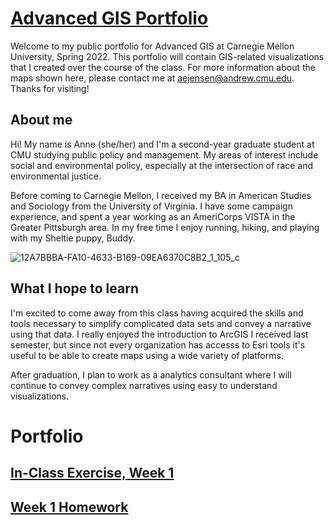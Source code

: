 # [Advanced GIS Portfolio](https://aej6qm.github.io/Advanced-GIS/)
Welcome to my public portfolio for Advanced GIS at Carnegie Mellon University, Spring 2022. This portfolio will contain GIS-related visualizations that I created over the course of the class. For more information about the maps shown here, please contact me at aejensen@andrew.cmu.edu. Thanks for visiting!

## About me
Hi! My name is Anne (she/her) and I'm a second-year graduate student at CMU studying public policy and management. My areas of interest include social and environmental policy, especially at the intersection of race and environmental justice. 

Before coming to Carnegie Mellon, I received my BA in American Studies and Sociology from the University of Virginia. I have some campaign experience, and spent a year working as an AmeriCorps VISTA in the Greater Pittsburgh area. In my free time I enjoy running, hiking, and playing with my Sheltie puppy, Buddy.

![12A7BBBA-FA10-4633-B169-09EA6370C8B2_1_105_c](https://user-images.githubusercontent.com/92963323/159191789-d7ea6718-b84a-436f-a20d-f92d5b27292f.jpeg)

## What I hope to learn
I'm excited to come away from this class having acquired the skills and tools necessary to simplify complicated data sets and convey a narrative using that data. I really enjoyed the introduction to ArcGIS I received last semester, but since not every organization has accesss to Esri tools it's useful to be able to create maps using a wide variety of platforms.

After graduation, I plan to work as a analytics consultant where I will continue to convey complex narratives using easy to understand visualizations.

# Portfolio

## [In-Class Exercise, Week 1](/inclassweek1.md)

## [Week 1 Homework](/Week1HW.md)
